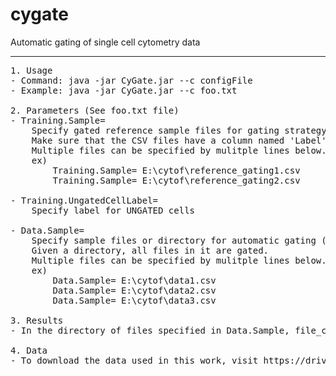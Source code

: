# cygate
Automatic gating of single cell cytometry data
<hr>

<pre>
1. Usage
- Command: java -jar CyGate.jar --c configFile
- Example: java -jar CyGate.jar --c foo.txt

2. Parameters (See foo.txt file)
- Training.Sample=
	Specify gated reference sample files for gating strategy learning (comma separated value, CSV format)
	Make sure that the CSV files have a column named 'Label' in the header, where cell labels are written.
	Multiple files can be specified by mulitple lines below.
	ex)
		Training.Sample= E:\cytof\reference_gating1.csv
		Training.Sample= E:\cytof\reference_gating2.csv
	
- Training.UngatedCellLabel=
	Specify label for UNGATED cells

- Data.Sample=
	Specify sample files or directory for automatic gating (CSV format)
	Given a directory, all files in it are gated.
	Multiple files can be specified by mulitple lines below.
	ex)
		Data.Sample= E:\cytof\data1.csv
		Data.Sample= E:\cytof\data2.csv
		Data.Sample= E:\cytof\data3.csv

3. Results
- In the directory of files specified in Data.Sample, file_cygated.csv file is generated.

4. Data
- To download the data used in this work, visit https://drive.google.com/drive/u/1/folders/1mIR3uTnOZxciVrsooRJLr3tjkLFR3RTI
</pre>
